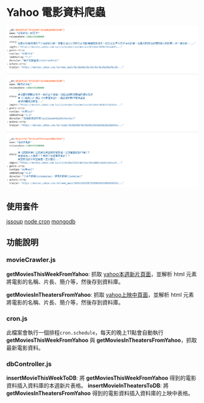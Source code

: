 # Yahoo 電影資料爬蟲
![](./temp.PNG)


## 使用套件
[jssoup](https://www.npmjs.com/package/jssoup)
[node cron](https://github.com/node-cron/node-cron)
[mongodb](https://docs.mongodb.com/drivers/node/)
## 功能說明

### movieCrawler.js
**getMoviesThisWeekFromYahoo**: 抓取 [yahoo本週新片頁面](https://movies.yahoo.com.tw/movie_thisweek.html)，並解析 html 元素將電影的名稱、片長、簡介等，然後存到資料庫。

**getMoviesInTheatersFromYahoo**: 抓取 [yahoo上映中頁面](https://movies.yahoo.com.tw/movie_intheaters.html?page=1)，並解析 html 元素將電影的名稱、片長、簡介等，然後存到資料庫。

### cron.js
此檔案會執行一個排程`cron.schedule`，每天的晚上11點會自動執行**getMoviesThisWeekFromYahoo** 與 **getMoviesInTheatersFromYahoo**，抓取最新電影資料。

### dbController.js
**insertMovieThisWeekToDB**: 將 **getMoviesThisWeekFromYahoo** 得到的電影資料插入資料庫的本週新片表格。
**insertMovieInTheatersToDB**: 將 **getMoviesInTheatersFromYahoo** 得到的電影資料插入資料庫的上映中表格。
